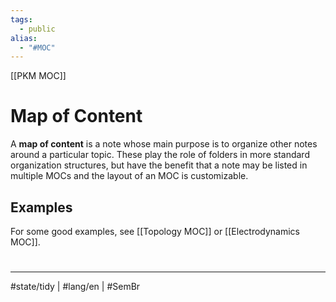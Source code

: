 ```yaml
---
tags:
  - public
alias: 
  - "#MOC"
---
```

[[PKM MOC]]
# Map of Content

A **map of content** is a note whose main purpose is to organize other notes around a particular topic.
These play the role of folders in more standard organization structures, but have the benefit that a note may be listed in multiple MOCs and the layout of an MOC is customizable.

## Examples

For some good examples, see [[Topology MOC]] or [[Electrodynamics MOC]].

#
---
#state/tidy | #lang/en | #SemBr 
